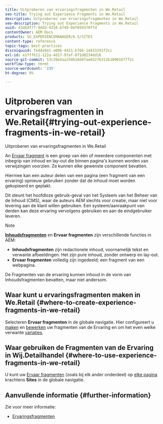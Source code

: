 ```yaml
---
title: Uitproberen van ervaringsfragmenten in We.Retail
seo-title: Trying out Experience Fragments in We.Retail
description: Uitproberen van ervaringsfragmenten in We.Retail
seo-description: Trying out Experience Fragments in We.Retail
uuid: 43a6df77-9dd3-4316-b749-0ef059370f7d
contentOwner: AEM Docs
products: SG_EXPERIENCEMANAGER/6.5/SITES
content-type: reference
topic-tags: best-practices
discoiquuid: fe44a941-a09b-4421-b766-1d433291f2cc
exl-id: e17ff611-122a-4d17-97af-071d0234dd16
source-git-commit: 53c39e4aa250b18d4fae0327b313b18901677f2c
workflow-type: tm+mt
source-wordcount: '235'
ht-degree: 0%

---
```


# Uitproberen van ervaringsfragmenten in We.Retail{#trying-out-experience-fragments-in-we-retail}

Uitproberen van ervaringsfragmenten in We.Retail

An [Ervaar fragment](/help/sites-authoring/experience-fragments.md) is een groep van één of meerdere componenten met inbegrip van inhoud en lay-out die binnen pagina&#39;s kunnen worden van verwijzingen voorzien. Ze kunnen elke gewenste component bevatten.

Hiermee kan een auteur delen van een pagina (een fragment van een ervaring) opnieuw gebruiken zonder dat de inhoud moet worden gekopieerd en geplakt.

Dit steunt het hoofdloze gebruik-geval van het Systeem van het Beheer van de Inhoud (CMS), waar de auteurs AEM slechts voor creatie, maar niet voor levering aan de klant willen gebruiken. Een systeem/aanraakpunt van derden kan deze ervaring vervolgens gebruiken en aan de eindgebruiker leveren.

>[!NOTE]
>
>**[Inhoudsfragmenten](/help/sites-developing/we-retail-content-fragments.md)** en **Ervaar fragmenten** zijn verschillende functies in AEM:
>
>* **Inhoudsfragmenten** zijn redactionele inhoud, voornamelijk tekst en verwante afbeeldingen. Het zijn pure inhoud, zonder ontwerp en lay-out.
>* **Ervaar fragmenten** volledig zijn ingedeeld; een fragment van een webpagina.
>
>De Fragmenten van de ervaring kunnen inhoud in de vorm van Inhoudsfragmenten bevatten, maar niet andersom.

## Waar kunt u ervaringsfragmenten maken in We.Retail {#where-to-create-experience-fragments-in-we-retail}

Selecteren **Ervaar fragmenten** in de globale navigatie. Hier configureert u [maken](/help/sites-authoring/experience-fragments.md#creating-an-experience-fragment) en [bewerken](/help/sites-authoring/experience-fragments.md#editing-your-experience-fragment) uw fragmenten van de Ervaring en om het even welke verwante [variaties](/help/sites-authoring/experience-fragments.md#creating-an-experience-fragment-variation).

## Waar gebruiken de Fragmenten van de Ervaring in Wij.Detailhandel {#where-to-use-experience-fragments-in-we-retail}

U kunt uw [Ervaar fragmenten](/help/sites-authoring/experience-fragments.md#using-your-experience-fragment) (zoals bij elk ander onderdeel) op [elke pagina](/help/sites-authoring/editing-content.md) krachtens **Sites** in de globale navigatie.

## Aanvullende informatie {#further-information}

Zie voor meer informatie:

* [Ervaringsfragmenten](/help/sites-authoring/experience-fragments.md)

